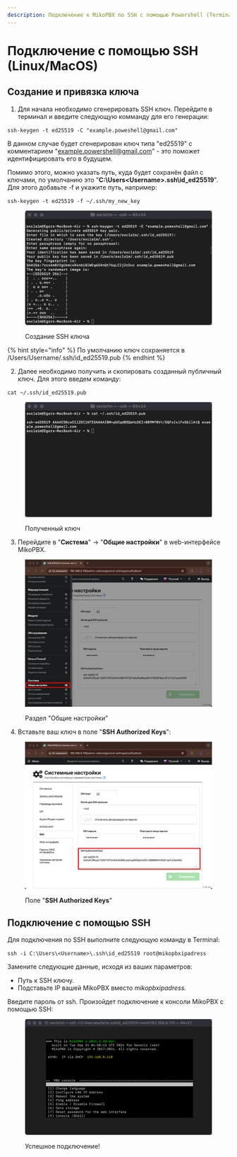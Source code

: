 ```yaml
---
description: Подключение к MikoPBX по SSH с помощью Powershell (Terminal)
---
```


# Подключение с помощью SSH (Linux/MacOS)

## Создание и привязка ключа&#x20;

1. Для начала необходимо сгенерировать SSH ключ. Перейдите в терминал и введите следующую комманду для его генерации:

```
ssh-keygen -t ed25519 -C "example.poweshell@gmail.com"
```

В данном случае будет сгенерирован ключ типа "ed25519" с комментарием "example.powershell@gmail.com" - это поможет идентифицировать его в будущем.

Помимо этого, можно указать путь, куда будет сохранён файл с ключами, по умолчанию это "**C:\Users\<Username>.ssh\id\_ed25519**". Для этого добавьте -f и укажите путь, например:

```
ssh-keygen -t ed25519 -f ~/.ssh/my_new_key
```

<figure><img src="../../../.gitbook/assets/createdKeyPair.png" alt=""><figcaption><p>Создание SSH ключа</p></figcaption></figure>

{% hint style="info" %}
По умолчанию ключ сохраняется в /Users/Username/.ssh/id\_ed25519.pub
{% endhint %}

2. Далее необходимо получить и скопировать созданный публичный ключ. Для этого введем команду:

```
cat ~/.ssh/id_ed25519.pub
```

<figure><img src="../../../.gitbook/assets/DisplayedKey.png" alt=""><figcaption><p>Полученный ключ</p></figcaption></figure>

3. Перейдите в "**Система**" -> "**Общие настройки**" в web-интерфейсе MikoPBX.

<figure><img src="../../../.gitbook/assets/generalSettingsSection.png" alt=""><figcaption><p>Раздел "Общие настройки"</p></figcaption></figure>

4. Вставьте ваш ключ в поле "**SSH Authorized Keys**":

<figure><img src="../../../.gitbook/assets/sshauthorizedkey.png" alt=""><figcaption><p>Поле "<strong>SSH Authorized Keys</strong>"</p></figcaption></figure>

## Подключение с помощью SSH

Для подключения по SSH выполните следующую команду в Terminal:

```
ssh -i C:\Users\<Username>\.ssh\id_ed25519 root@mikopbxipadress
```

Замените следующие данные, исходя из ваших параметров:

* Путь к SSH ключу.
* Подставьте IP вашей MikoPBX вместо _mikopbxipadress._

Введите пароль от ssh. Произойдет подключение к консоли MikoPBX с помощью SSH:

<figure><img src="../../../.gitbook/assets/mikopbxconsoleSSH.png" alt=""><figcaption><p>Успешное подключение!</p></figcaption></figure>
